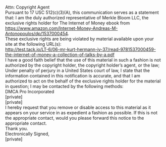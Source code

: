 Attn: Copyright Agent  
Pursuant to 17 USC 512(c)(3)(A), this communication serves as a statement that: I am the duly authorized representative of Merkle Bloom LLC, the exclusive rights holder for The Internet of Money ebook from https://www.amazon.com/Internet-Money-Andreas-M-Antonopoulos/dp/1537000454.  
These exclusive rights are being violated by material available upon your site at the following URL(s):  
http://test.tack.io/LT-6/06-mr-kurt-hermann-iv-37/read-9781537000459-the-internet-of-money-a-collection-of-talks-by-a.pdf  
I have a good faith belief that the use of this material in such a fashion is not authorized by the copyright holder, the copyright holder’s agent, or the law;  
Under penalty of perjury in a United States court of law, I state that the information contained in this notification is accurate, and that I am authorized to act on the behalf of the exclusive rights holder for the material in question;
I may be contacted by the following methods:  
DMCA Pro Incorporated   
[private]  
[private]  
I hereby request that you remove or disable access to this material as it appears on your service in as expedient a fashion as possible.
If this is not the appropriate contact, would you please forward this notice to the appropriate contact.  
Thank you.  
Electronically Signed,  
[private]

